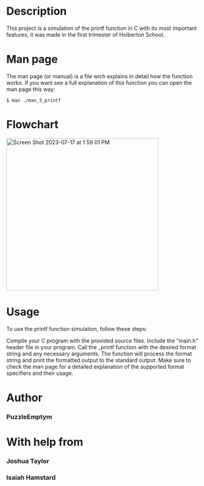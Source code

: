 # Description
This project is a simulation of the printf function in C with its most important features, it was made in the first trimester of Holberton School.

# Man page
The man page (or manual) is a file wich explains in detail how the function works. If you want see a full explanation of this function you can open the man page this way:

`$ man ./man_3_printf`

# Flowchart
<img width="399" alt="Screen Shot 2023-07-17 at 1 59 01 PM" src="https://github.com/PuzzleEmptyM/holbertonschool-printf/assets/129412985/b014ce4d-df38-4c2b-99a2-e7d7f6a4edd1">

# Usage
To use the printf function simulation, follow these steps:

Compile your C program with the provided source files.
Include the "main.h" header file in your program.
Call the _printf function with the desired format string and any necessary arguments.
The function will process the format string and print the formatted output to the standard output.
Make sure to check the man page for a detailed explanation of the supported format specifiers and their usage.


# Author
### PuzzleEmptym
# With help from
### Joshua Taylor
### Isaiah Hamstard
